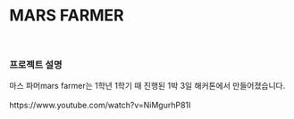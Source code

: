 <h1>MARS FARMER</h1>
<br>
<h3>프로젝트 설명</h3>
마스 파머mars farmer는 1학년 1학기 때 진행된 1박 3일 해커톤에서 만들어졌습니다.  
<br>
<br>
https://www.youtube.com/watch?v=NiMgurhP81I
